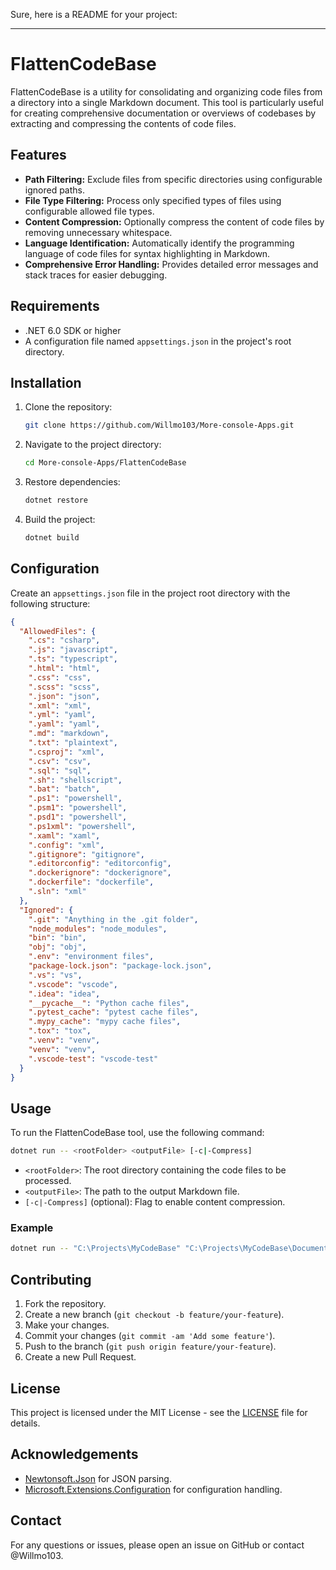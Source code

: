 Sure, here is a README for your project:

---

# FlattenCodeBase

FlattenCodeBase is a utility for consolidating and organizing code files from a directory into a single Markdown document. This tool is particularly useful for creating comprehensive documentation or overviews of codebases by extracting and compressing the contents of code files.

## Features

- **Path Filtering:** Exclude files from specific directories using configurable ignored paths.
- **File Type Filtering:** Process only specified types of files using configurable allowed file types.
- **Content Compression:** Optionally compress the content of code files by removing unnecessary whitespace.
- **Language Identification:** Automatically identify the programming language of code files for syntax highlighting in Markdown.
- **Comprehensive Error Handling:** Provides detailed error messages and stack traces for easier debugging.

## Requirements

- .NET 6.0 SDK or higher
- A configuration file named `appsettings.json` in the project's root directory.

## Installation

1. Clone the repository:
   ```sh
   git clone https://github.com/Willmo103/More-console-Apps.git
   ```

2. Navigate to the project directory:
   ```sh
   cd More-console-Apps/FlattenCodeBase
   ```

3. Restore dependencies:
   ```sh
   dotnet restore
   ```

4. Build the project:
   ```sh
   dotnet build
   ```

## Configuration

Create an `appsettings.json` file in the project root directory with the following structure:

```json
{
  "AllowedFiles": {
    ".cs": "csharp",
    ".js": "javascript",
    ".ts": "typescript",
    ".html": "html",
    ".css": "css",
    ".scss": "scss",
    ".json": "json",
    ".xml": "xml",
    ".yml": "yaml",
    ".yaml": "yaml",
    ".md": "markdown",
    ".txt": "plaintext",
    ".csproj": "xml",
    ".csv": "csv",
    ".sql": "sql",
    ".sh": "shellscript",
    ".bat": "batch",
    ".ps1": "powershell",
    ".psm1": "powershell",
    ".psd1": "powershell",
    ".ps1xml": "powershell",
    ".xaml": "xaml",
    ".config": "xml",
    ".gitignore": "gitignore",
    ".editorconfig": "editorconfig",
    ".dockerignore": "dockerignore",
    ".dockerfile": "dockerfile",
    ".sln": "xml"
  },
  "Ignored": {
    ".git": "Anything in the .git folder",
    "node_modules": "node_modules",
    "bin": "bin",
    "obj": "obj",
    ".env": "environment files",
    "package-lock.json": "package-lock.json",
    ".vs": "vs",
    ".vscode": "vscode",
    ".idea": "idea",
    "__pycache__": "Python cache files",
    ".pytest_cache": "pytest cache files",
    ".mypy_cache": "mypy cache files",
    ".tox": "tox",
    ".venv": "venv",
    "venv": "venv",
    ".vscode-test": "vscode-test"
  }
}
```

## Usage

To run the FlattenCodeBase tool, use the following command:

```sh
dotnet run -- <rootFolder> <outputFile> [-c|-Compress]
```

- `<rootFolder>`: The root directory containing the code files to be processed.
- `<outputFile>`: The path to the output Markdown file.
- `[-c|-Compress]` (optional): Flag to enable content compression.

### Example

```sh
dotnet run -- "C:\Projects\MyCodeBase" "C:\Projects\MyCodeBase\Documentation.md" -c
```

## Contributing

1. Fork the repository.
2. Create a new branch (`git checkout -b feature/your-feature`).
3. Make your changes.
4. Commit your changes (`git commit -am 'Add some feature'`).
5. Push to the branch (`git push origin feature/your-feature`).
6. Create a new Pull Request.

## License

This project is licensed under the MIT License - see the [LICENSE](LICENSE) file for details.

## Acknowledgements

- [Newtonsoft.Json](https://www.newtonsoft.com/json) for JSON parsing.
- [Microsoft.Extensions.Configuration](https://docs.microsoft.com/en-us/dotnet/api/microsoft.extensions.configuration) for configuration handling.

## Contact

For any questions or issues, please open an issue on GitHub or contact @Willmo103.
